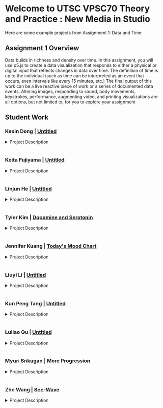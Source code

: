 
# Welcome to UTSC VPSC70 Theory and Practice : New Media in Studio 

Here are some example projects from Assignment 1: Data and Time

## Assignment 1 Overview

Data builds in richness and density over time. In this assignment, you will use p5.js to create a data visualization that responds to either a physical or digital input that reflects changes in data over time. The definition of time is up to the individual (such as time can be interpreted as an event that occurs, even intervals like every 15 minutes, etc.) The final output of this work can be a live reactive piece of work or a series of documented data events. Altering images, responding to sound, body movements, keystrokes, performance, augmenting video, and printing visualizations are all options, but not limited to, for you to explore your assignment

## Student Work

### Kexin Dong | [Untitled](/utscnewmedia/StudentWorkAssignment1/kexinDong)

<details>
  <summary>Project Description</summary>
<br/>  
For this assignment, I learned a lot of new code usage. The theme I chose is 
tree rings because I think tree rings can directly represent "time and data". I also 
mentioned in this assignment a timeline of the last two years of Covid-19 in Canada. 
If you click on the picture, what happens in the month and year will appear. I want to 
showcase the major events that have affected people's lives in recent years through 
the media. And use the data to store forever.
  <br/>  
I think this work is challenging and meaningful. Because the things people 
experience in life are basically in the past tense and will not be deliberately reserved. 
Of course, I hope you can use the tree rings to record things at each stage. At the 
same time, you can grow slowly like a tree, and feel the process of growth.
</details>

<br/>

### Keita Fujiyama | [Untitled](/utscnewmedia/StudentWorkAssignment1/keitaFujiyama/)

<details>
  <summary>Project Description</summary>
<br/>  
 This artwork is collecting minutes, and more than 100 lines will be outputted every minute to create unique pictures. A reason why I create a time-related artwork is that I sometimes forget how important time is. Time is finite, and we consume the same amount of time during our lives. However, we do not care if a minute has passed because a minute is very short, and it will pass before we realize it. 
  <br/>  
  Also, in creating this artwork, I faced three challenges. The first challenge was that outputting random lines with the random RGB colours resulted in less beautiful pictures. Therefore, to make unique pictures beautiful every minute, I wrote a code which finally tries to select similar numbers with the RGB color which sets every minute. The second challenge was how to express different ways of spending time while sharing 'the same amount of time." Then, I came up with using a QR code to share the code to create their own unique picture per minute. There is no physical input because no one cannot control time. The third challenge was how to update each minute on the canvas. Unfortunately, I did not know how to erase the outputted subject from the canvas, so I created a code in which lines are densely overlaid to realize time updates.
</details>

<br/>

### Linjun He  | [Untitled](/utscnewmedia/StudentWorkAssignment1/linjunHe/)

<details>
  <summary>Project Description</summary>
  <br/>
 The theme of my work is that there are some things you can't do no matter how hard you try. My inspiration 
came  from  our  workshop1.  We  learned  how  to  fill  the  entire  canavas  with  random  shapes.  I  thought 
backwards  and  tried  to  use  random  graphics  to  clear  the  pattern  on  the  canavas.  This  is  very  interesting. 
<br/>  
  What's more interesting is that because I didn't find the right parameters, I can't clear the computer-generated 
patterns on the canavas when I randomly generate patterns. This got me thinking. In theory, as long as I press 
the mouse fast enough to clear the canavas. But it can't be done, just like some things in life, no matter how 
many times you try, you just can't get it done. At the same time, I also randomly generate the number of 
mouse clicks, so I can see how many times the mouse is clicked at any time. 
</details>

<br/>

### Tyler Kim  | [Dopamine and Serotonin](/utscnewmedia/StudentWorkAssignment1/tylerKim)
<details>
  <summary>Project Description</summary>
  <br/>
 In my work “Dopamine and Serotonin”, the program is presented as a simple start button
followed by a timer, counter for clicks and a button that says click. Upon clicking, a random word
from a list of words is printed onto the screen in a random size and location. Upon further
inspection, the button that says click doesn’t actually have any impact on the program and one
can click anywhere on the screen to make words pop up.
  <br/>  
The idea behind this work comes from interactions on our phones on social media in an attempt
to produce dopamine and serotonin through various interactions on them. The work attempts to
simplify the interactions we go through on our phones to the core of the interaction by removing
all visual and audio queues with positive words and removing all interaction besides clicking.
The click button having no actual impact is a part of the work that aims to reflect on how many
of our interactions on social media have very little impact or meaning and could simply be
replaced by something else, in this case clicking anywhere else on the screen.
This is an important topic to me as many of my peers and/or friends are caught up in social
media and simply unable to put their phones down and are constantly consuming any bit they
can to get more “dopamine and serotonin”.
</details>

 <br/>
 
### Jennifer Kuang | [Today's Mood Chart](/utscnewmedia/StudentWorkAssignment1/jenniferKuang)
<details>
  <summary>Project Description</summary>
  <br/>
 Today’s Mood Chart is an interactive p5.js program that visualizes audio and 
simultaneously generates a chart based on the sound. The program invites audience to 
reply and response to the question “How is your day today?” in front of the 
microphone. Once the participant speaks, the ellipses on the canvas of the program 
will simultaneously duplicate and the size and color will also change, which is based 
on the frequency and volume of the sound. At the end, the participant can save the 
canvas as an image file, this is their mood chart for today.
  <br/>  
This work uses data generated from the audio. Time plays a crucial role in this project 
because the chart looks different in every second as the data of the audio builds in 
richness and the ellipses change based on the data over time. The idea of this project 
is inspired by emotions/feelings chart which is a colorful wheel used by parents to 
know their children’s feeling. 

Through visualizing the audience’s audio, this project encourages audience to think 
and confess today’s mood and feeling. In this fast-paced age, things are happening 
and changing very quickly. We are overwhelmed by busy schedule and complex 
relationships, but seldom sit down and ask ourselves, “Am I happy today?” The artist 
hopes that this work can make the audience become aware of their own everyday 
moods and emotional changes.   
</details>

<br/>

### Liuyi Li  | [Untitled](/utscnewmedia/StudentWorkAssignment1/liuyiLi/)

<details>
  <summary>Project Description</summary>
  <br/>
 For this assignment, I made 6 clocks in a frame that ticking every 
second with ticking sound. I believe this is a very direct way showing 
how time flows on my work. For the first four clocks on the left frame, 
the  shape  and  the  colors  are  designed  by  the  inspirations  of  each 
country’s flag. Also, the first four clock’s time was exactly based 
on the real region’s time. (The first one is China, the second one is 
Ukraine, the third one is Korea and the fourth one is Canada.) 
  <br/>  
For rest 2 clocks that do not have any color except black is the local 
time. As the assignment instruction illustrated to thinking about how 
the work could be presented in a gallery, personally I would want these 
2 clocks without color to showing the local time where the gallery 
located. I was trying my best distinct the colorless clocks and the 
regional clocks, so I wanted to be as creative as I can. The first 
idea came into my mind was “clock does not need to be a circle”. As 
a result, one clock is totally consisted by numbers and on the middle 
above. The biggest clock that on the right was an ellipse that consisted 
by numbers and mathematical symbols. I believe the interesting part is 
that instead of showing the exact number on the clock the equations 
could have more fun for visitors to calculate. 
  <br/>  
In  general,  this  frame  was  only  consisted  by  geometric  figures  and 
characters.  My  intention  was  to  make  aesthetic  out  of  the  simplest 
things. 
</details>

<br/>

### Kun Peng Tang | [Untitled](/utscnewmedia/StudentWorkAssignment1/kunPengTang)
<details>
  <summary>Project Description</summary>
  <br/>
The dates shown in this project all are important dates that happened in the past two years 
against the coronavirus. Sixteen dates appeared in my project, and these sixteen different dates 
all recorded a critical event that happened on that day. In the project, I also added a clock, and I 
want to remind people that time is passing, but never forget the moments that damaged our life. 
During the coronavirus outbreak, sixteen events happened on sixteen different dates that have 
caused different levels of damage to my life and people's lives. Through this project, I want to 
record these dates forever so that the residents of this city and I can firmly remember the 
moments that the coronavirus did to our lives in the past two years.
  <br/>  
The sixteen critical events that occurred on these sixteen dates are:
  <br/>  
1. On January 23. 2020, the first identified case of Covid-19 in Toronto, means our life will 
change.
  <br/>  
2. In March 17.2020, Ontario declared its first emergency during the pandemic outbreak.
  <br/>  
3. From March 23.2020 to June 24.2020, the city was locked down for the first time, and the 
government limited the operation of important businesses.
  <br/>  
4. On July 7.2020, Toronto introduced mask requirements for all public indoors. From that day, 
the mask became an essential item in our life.
  <br/>  
5. On July 31.2020, the city of Toronto went into stage 3 open, which is the gym and all other 
public places are allowed to reopen, and we finally can get in touch with people and socialize with 
others.
  <br/>  
6. On August 10.2020, it was the first summer after the coronavirus outbreak, and the city saw a 
significant decline in new cases.
  <br/>  
7. From September 1.2020 to October 1.2020, affected cases began to rise steadily, Toronto, the 
peel region, the York Region, and Ottawa went back into stage 2 again because of the rising viral 
spread, and all the cinemas, gyms, bars, etc. closed again.
  <br/>  
8. In July 23.2020, the city of Toronto was placed under lockdown again, and our life returned to 
isolation again.
  <br/>  
9. On December 15.2020, with the overall plans for Covid-19 vaccinations across Canada, people 
have more hopes against the virus.
  <br/>  
10. On December 26.2020, the government declared a province-wide shutdown. All the people in 
Ontario had to stay at home and cut off social contact with others.
  <br/>  
11. On January 1.2021, the province declared stay-at-home orders for the entire province. It was 
the craziest order I have ever heard because the government did not recommend people go out for 
any unessential activity, such as driving around.
  <br/>  
12. On March 8.2021, Toronto temporarily cancelled the stay-at-home orders, and people could 
finally go out.
  <br/>  
13. On April 3.2021, following an uptick in new cases in Ontario, the province was exacerbated 
by more aggressive variants of SARS-CoV-2, and the virus became more infectious and 
dangerous.
  <br/>  
14. On June 2.2021, the province finally started to reopen, and stages reopened the city of 
Toronto.
  <br/>  
15. On March 21.2022, most provincial masking regulations were lifted by the government, so 
people could finally choose to wear masks or not according to their wishes.
  <br/>  
16. On May 9.2022, the mayor John announced the termination of Toronto's Covid-19 state of 
emergency after being in effect for 777 days.
</details>

<br/>

### Luliao Qu | [Untitled](/utscnewmedia/StudentWorkAssignment1/luliaoQu)
<details>
  <summary>Project Description</summary>
  <br/>
In  this  project,  I  decided  to  to  a  project  about  time.  The  theme  of  this  project  is  peaceful, 
slow flow of life can let me feel relax and peaceful. When I need to relax, I always choose to sit 
on my balcony to view the scene. So, in this project I shoot the daylight view on my balcony and 
the  night  view  on  it.  
  <br/>  
  I  also  recorded  the  sound  on  the  balcony  to  let  the  audience  feeling  more 
about the atmosphere. I used p5 to write a code to show the day view and night view, when the 
mouse touch the picture, it will changed into different views. When I show this project in class, i 
want my classmates feel peaceful and relax.  
</details>

<br/>
  
### Myuri Srikugan | [More Progression](/utscnewmedia/StudentWorkAssignment1/myuriSrikugan)
<details>
  <summary>Project Description</summary>
 Using three prompts, I tempt viewers to engage with my work and explore some stigmas placed on different groups within our society. There are three numbered buttons
present, each in accordance to a prompt, and when each is pressed; different points on
the map of Canada will pop up respectfully with stories of individuals that have faced
some form of struggle that is often dismissed by institutions, the government and our
community. These issues have been present for a long time, yet progression seems to
be very slow, with some changes causing us to back track instead of progress. We live
in a world where transphobia is normalized, women are silenced, and men struggle to
open up about their mental health.  
  <br/>  
 I try to bring awareness to these issues by sharing the views of those that have suffered from certain stigmas and stereotypes. The colour
of the points for each prompt remains the same to show the interconnectedness of
struggle between groups that face stigmas. The quotations that appear when hovering
over points share supportive messages or cries for help from individuals around that
region of Canada. 
  <br/>  
  The quotations can be very heavy and for that reason I try to create a
welcoming visually minimalistic yet appealing digital format of delivering these stories
and messages to the viewer in a digestible and approachable way. For progression to
occur, awareness must be brought to issues that are often ignored. Through More
Progression, I hope to bring awareness to a few taunting issues present in Canada
today. 
</details>
<br/>


### Zhe Wang | [See-Wave](/utscnewmedia/StudentWorkAssignment1/zheWang)
<details>
  <summary>Project Description</summary>
  <br/>
The name of my project is called See-Wave. See-Wave was built with P5.js. It takes sound from microphone as an input and uses FFT (Fast Fourier Transformation) to filter the sound input. We always use computers to extract, transform, load, as well as analyze data. We tend to forget that mouse and keyboard are not the only intermediates that connect us to the computer’s brain. They way microphone takes in our sound is very similar to how we have conversations with people, instead, we are talking to the computer. 
  
  <br/>  
 The code reacts to the sound around the microphone, and simultaneously filter and plot the sound wave on to the screen. The pitch of the sound, and the volume of the sound both take effect on the shape of the sound wave. However, talking to the microphone is not the only way to connect with computers via sound; We can also touch the microphone. By looking at the sound wave while touching the microphone, we get a sense of how ‘pleased’ the computer is. The faster we rub the microphone, the more disperse the wave is ---- faster motion creates louder, or in other word, noisier sound. The code dose not store any sound data from the microphone, everything presented corresponds to real-time data. It reminds us how living for the moment is important. People nowadays spend too much time looking at historical data, which creates a sense of living in the past. I’d like to have people to capture the pleasure they experience at this very moment by interacting with See-Wave.
</details>
